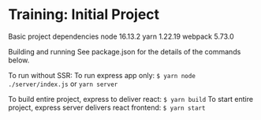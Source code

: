 # Training: Initial Project

Basic project dependencies
node 16.13.2
yarn 1.22.19
webpack 5.73.0

Building and running
See package.json for the details of the commands below.

To run without SSR:
To run express app only: `$ yarn node ./server/index.js` or `yarn server`

To build entire project, express to deliver react: `$ yarn build`
To start entire project, express server delivers react frontend: `$ yarn start`
